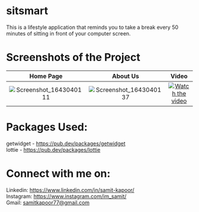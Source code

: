 # sitsmart

This is a lifestyle application that reminds you to take a break every 50 minutes of sitting in front of your computer screen.

# Screenshots of the Project

Home Page                  |  About Us                 | Video  
:-------------------------:|:-------------------------:|:-------------------------:|
![Screenshot_1643040111](https://user-images.githubusercontent.com/77121931/150818662-dce01409-cf22-48cd-9297-fa3e508e9eb9.png)|![Screenshot_1643040137](https://user-images.githubusercontent.com/77121931/150818677-2fdc4981-babe-4dff-b782-45e711e0bf88.png)|[![Watch the video](https://user-images.githubusercontent.com/77121931/150821111-5098a6c0-ecc0-40b7-b3fd-5c1ca70b269a.png)](https://user-images.githubusercontent.com/77121931/150820539-d9031937-81ed-425e-8443-b9e258c87c27.mp4)



# Packages Used: 
getwidget - https://pub.dev/packages/getwidget <br />
lottie - https://pub.dev/packages/lottie <br />

# Connect with me on:
Linkedin: https://www.linkedin.com/in/samit-kapoor/ <br />
Instagram: https://www.instagram.com/im_samit/ <br />
Gmail: samitkapoor77@gmail.com
